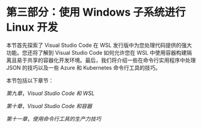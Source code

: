 # 第三部分：使用 Windows 子系统进行 Linux 开发

本节首先探索了 Visual Studio Code 在 WSL 发行版中为您处理代码提供的强大功能。您还将了解到 Visual Studio Code 如何允许您在 WSL 中使用容器构建隔离且易于共享的容器化开发环境。最后，我们将介绍一些在命令行实用程序中处理 JSON 的技巧以及一些 Azure 和 Kubernetes 命令行工具的技巧。

本节包括以下章节：

*第九章*，*Visual Studio Code 和 WSL*

*第十章*，*Visual Studio Code 和容器*

*第十一章*，*使用命令行工具的生产力技巧*
